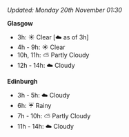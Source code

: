 *Updated: Monday 20th November 01:30*

**Glasgow**

* 3h: :sunny: Clear [:cloud: as of 3h]
* 4h - 9h: :sunny: Clear
* 10h, 11h: :partly_sunny: Partly Cloudy
* 12h - 14h: :cloud: Cloudy

**Edinburgh**

* 3h - 5h: :cloud: Cloudy
* 6h: :umbrella: Rainy
* 7h - 10h: :partly_sunny: Partly Cloudy
* 11h - 14h: :cloud: Cloudy
